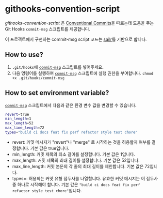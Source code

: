 # githooks-convention-script

_githooks-convention-script_ 은 [Conventional Commits](https://www.conventionalcommits.org/en/v1.0.0/)을 따르는데 도움을 주는 Git Hooks `commit-msg` 스크립트를 제공합니다.

이 프로젝트에서 구현하는 commit-msg script 코드는 [sailr](https://github.com/craicoverflow/sailr)를 기반으로 합니다.

## How to use?

1. `.git/hooks`에 [`commit-msg`](./commit-msg) 스크립트를 넣어주세요.
2. 다음 명령어를 실행하여 [`commit-msg`](./commit-msg) 스크립트에 실행 권한을 부여합니다. `chmod +x .git/hooks/commit-msg`

## How to set environment variable?

[`commit-msg`](./commit-msg) 스크립트에서 다음과 같은 환경 변수 값을 변경할 수 있습니다.

```sh
revert=true
min_length=1
max_length=52
max_line_length=72  
types="build ci docs feat fix perf refactor style test chore"
```

- revert: 커밋 메시지가 "revert"나 "merge" 로 시작하는 것을 허용할지 여부를 결정합니다. 기본 값은 true입니다.
- min_length: 커밋 제목의 최소 길이를 설정합니다. 기본 값은 1입니다.
- max_length: 커밋 제목의 최대 길이를 설정합니다. 기본 값은 52입니다.
- max_line_length: 커밋 본문의 각 줄의 최대 길이를 제한합니다. 기본 값은 72입니다.
- types=: 허용되는 커밋 유형 접두사를 나열합니다. 유효한 커밋 메시지는 이 접두사 중 하나로 시작해야 합니다. 기본 값은 `"build ci docs feat fix perf refactor style test chore"`입니다.

